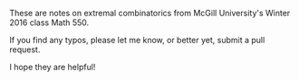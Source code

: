 These are notes on extremal combinatorics from McGill University's Winter 2016 class Math 550. 

If you find any typos, please let me know, or better yet, submit a pull request.

I hope they are helpful!
